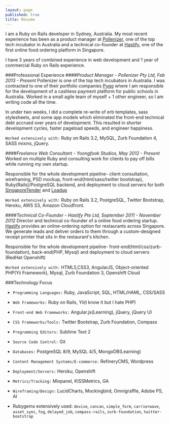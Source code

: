 ```yaml
---
layout: page
published: true
title: Resume
---
```

I am a Ruby on Rails developer in Sydney, Australia. My most recent experience has been as a product manager at [Pollenizer](http://pollenizer.com), one of the top tech incubator in Australia and a technical co-founder at [Hastify](http://hastify.com), one of the first online food ordering platform in Singapore.

I have 3 years of combined experience in web development and 1 year of commercial Ruby on Rails experience.

###Professional Experience
####_Product Manager - Pollenizer Pty Ltd, Feb 2013 - Present_
Pollenizer is one of the top tech incubators in Australia. I was contracted to one of their portfolio companies [Pygg](http://pygg.co) where I am responsible for the development of a cashless payment platform for public schools in Australia. Worked in a small agile team of myself + 1 other engineer, so I am writing code all the time.

In under two weeks, I did a complete re-write of erb templates, sass stylesheets, and some app models which eliminated the front-end technical debt accrued over years of development. This resulted in shorter development cycles, faster pageload speeds, and engineer happiness.  
  
`Worked extensively with:` Ruby on Rails 3.2, MySQL, Zurb Foundation 4, SASS mixins, jQuery.  
  
####_Freelance Web Consultant - Yoongfook Studios, May 2012 - Present_
Worked on multiple Ruby and consulting work for clients to pay off bills while running my own startup.

Responsible for the whole development pipeline- client consultation, wireframing, PSD mockup, front-end(html/sass/twitter bootstrap), Ruby(Rails)/PostgreSQL backend, and deployment to cloud servers for both [SingaporeTender](http://singaporetender.com) and [Loadup](http://getloadup.com)  
  
`Worked extensively with:` Ruby on Rails 3.2, PostgreSQL, Twitter Bootstrap, Heroku, AWS S3, Amazon Cloudfront.  
  
####_Technical Co-Founder - Hastify Pte Ltd, September 2011 - November 2012_
Director and technical co-founder of a online food ordering startup. [Hastify](http://hastify.com) provides an online-ordering option for restaurants across Singapore. We generate leads and deliver orders to them through a custom-designed receipt printer that sits in the restaurant's kitchen.

Responsible for the whole development pipeline- front-end(html/css/zurb-foundation), back-end(PHP, Mysql) and deployment to cloud servers (RedHat Openshift)  
  
`Worked extensively with:` HTML5,CSS3, AngularJS, Object-oriented PHP(Yii Framework), Mysql, Zurb Foundation 3, Openshift Cloud  
  
###Technology Focus
- `Programming Languages:` Ruby, JavaScript, SQL, HTML/HAML, CSS/SASS
- `Web Frameworks:` Ruby on Rails, Yii(I know it but I hate PHP)
- `Front-end Web Frameworks:` Angular.js(Learning), jQuery, jQuery UI
- `CSS Frameworks/Tools:` Twitter Bootstrap, Zurb Foundation, Compass
- `Programming Editors:` Sublime Text 2
- `Source Code Control:` Git
- `Databases:` PostgreSQL 8/9, MySQL 4/5, MongoDB(Learning)
- `Content Management Systems/E-commerce:` RefineryCMS, Wordpress
- `Deployment/Servers:` Heroku, Openshift
- `Metrics/Tracking:` Mixpanel, KISSMetrics, GA
- `Wireframing/Design:` LucidCharts, Mockingbird, Omnigraffle, Adobe PS, AI  

- Rubygems extensively used: `devise`, `cancan`, `simple_form`, `carrierwave`, `asset_sync`, `fog`, `delayed_job`, `compass-rails`, `zurb-foundation`, `twitter-bootstrap`
